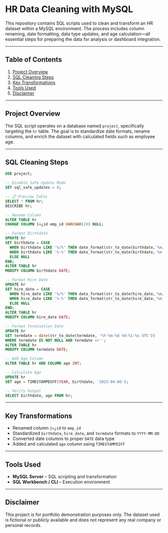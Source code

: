 # HR Data Cleaning with MySQL

This repository contains SQL scripts used to clean and transform an HR dataset within a MySQL environment. The process includes column renaming, date formatting, data type updates, and age calculation—all essential steps for preparing the data for analysis or dashboard integration.

---

## Table of Contents
1. [Project Overview](#project-overview)
2. [SQL Cleaning Steps](#sql-cleaning-steps)
3. [Key Transformations](#key-transformations)
4. [Tools Used](#tools-used)
5. [Disclaimer](#disclaimer)

---

## Project Overview

The SQL script operates on a database named `project`, specifically targeting the `hr` table. The goal is to standardize date formats, rename columns, and enrich the dataset with calculated fields such as employee age.

---

## SQL Cleaning Steps

```sql
USE project;

-- Disable Safe Update Mode
SET sql_safe_updates = 0;

-- 📋 Preview Table
SELECT * FROM hr;
DESCRIBE hr;

-- Rename Column
ALTER TABLE hr
CHANGE COLUMN ï»¿id emp_id VARCHAR(20) NULL;

-- Format Birthdate
UPDATE hr
SET birthdate = CASE
  WHEN birthdate LIKE '%/%' THEN date_format(str_to_date(birthdate,'%m/%d/%Y'),'%Y-%m-%d') 
  WHEN birthdate LIKE '%-%' THEN date_format(str_to_date(birthdate,'%m-%d-%Y'),'%Y-%m-%d')
  ELSE NULL
END;
ALTER TABLE hr
MODIFY COLUMN birthdate DATE;

-- Format Hire Date
UPDATE hr
SET hire_date = CASE
  WHEN hire_date LIKE '%/%' THEN date_format(str_to_date(hire_date,'%m/%d/%Y'),'%Y-%m-%d') 
  WHEN hire_date LIKE '%-%' THEN date_format(str_to_date(hire_date,'%m-%d-%Y'),'%Y-%m-%d')
  ELSE NULL
END;
ALTER TABLE hr
MODIFY COLUMN hire_date DATE;

-- Format Termination Date
UPDATE hr
SET termdate = date(str_to_date(termdate, '%Y-%m-%d %H:%i:%s UTC'))
WHERE termdate IS NOT NULL AND termdate <>'';
ALTER TABLE hr
MODIFY COLUMN termdate DATE;

-- Add Age Column
ALTER TABLE hr ADD COLUMN age INT;

-- Calculate Age
UPDATE hr
SET age = TIMESTAMPDIFF(YEAR, birthdate, '2023-04-06');

-- Verify Output
SELECT birthdate, age FROM hr;

```
---

## Key Transformations

- Renamed column `ï»¿id` to `emp_id`
- Standardized `birthdate`, `hire_date`, and `termdate` formats to `YYYY-MM-DD`
- Converted date columns to proper `DATE` data type
- Added and calculated `age` column using `TIMESTAMPDIFF`

---

## Tools Used

- **MySQL Server** – SQL scripting and transformation  
- **SQL Workbench / CLI** – Execution environment

---

## Disclaimer

This project is for portfolio demonstration purposes only. The dataset used is fictional or publicly available and does not represent any real company or personal records.

